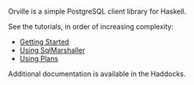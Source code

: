 Orville is a simple PostgreSQL client library for Haskell.

See the tutorials, in order of increasing complexity:

* [Getting Started](../GETTING-STARTED.md)
* [Using SqlMarshaller](../SQL-MARSHALLER.md)
* [Using Plans](../PLAN.md)

Additional documentation is available in the Haddocks.
